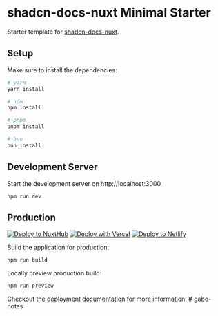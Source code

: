 # shadcn-docs-nuxt Minimal Starter

Starter template for [shadcn-docs-nuxt](https://github.com/ZTL-UwU/shadcn-docs-nuxt).

## Setup

Make sure to install the dependencies:

```bash
# yarn
yarn install

# npm
npm install

# pnpm
pnpm install

# bun
bun install
```

## Development Server

Start the development server on http://localhost:3000

```bash
npm run dev
```

## Production

[![Deploy to NuxtHub](https://hub.nuxt.com/button.svg)](https://hub.nuxt.com/new?repo=ZTL-UwU/shadcn-docs-nuxt-starter)
[![Deploy with Vercel](https://vercel.com/button)](https://vercel.com/new/clone?repository-url=https%3A%2F%2Fgithub.com%2FZTL-UwU%2Fshadcn-docs-nuxt-starter)
[![Deploy to Netlify](https://www.netlify.com/img/deploy/button.svg)](https://app.netlify.com/start/deploy?repository=https%3A%2F%2Fgithub.com%2FZTL-UwU%2Fshadcn-docs-nuxt-starter)

Build the application for production:

```bash
npm run build
```

Locally preview production build:

```bash
npm run preview
```

Checkout the [deployment documentation](https://nuxt.com/docs/getting-started/deployment) for more information.
#   g a b e - n o t e s  
 